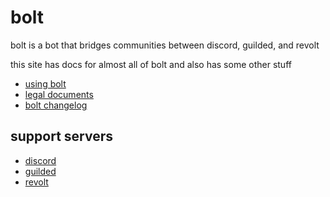 # bolt

bolt is a bot that bridges communities between discord, guilded, and revolt

this site has docs for almost all of bolt and also has some other stuff

- [using bolt](/using_bolt)
- [legal documents](/bolt_legal)
- [bolt changelog](/changelog)

## support servers

- [discord](https://discord.gg/HEysJsa4VZ)
- [guilded](https://www.guilded.gg/i/240lgAJ2)
- [revolt](https://app.revolt.chat/invite/N4XXTjYF)
